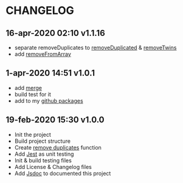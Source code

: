 # CHANGELOG

## 16-apr-2020 02:10 v1.1.16
+ separate removeDuplicates to [removeDuplicated](./src/remove-deplicates.js) & [removeTwins](./src/remove-twins.js)
+ add [removeFromArray](./src/remove-from-array.js)

## 1-apr-2020 14:51 v1.0.1
+ add [merge](./src/merge.js)
+ build test for it
+ add to my [github packages](https://github.com/mohssineAboutaj?tab=packages)

## 19-feb-2020 15:30 v1.0.0
+ Init the project
+ Build project structure
+ Create [remove duplicates](./src/remove-deplicates.js) function
+ Add [Jest](https://jestjs.io/) as unit testing
+ Init & build testing files
+ Add License & Changelog files
+ Add [Jsdoc](https://jsdoc.app/) to documented this project
